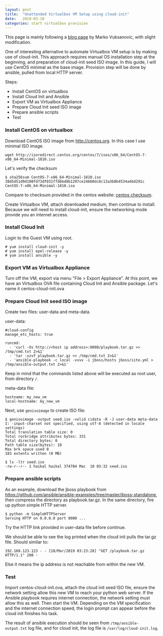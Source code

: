 ```yaml
---
layout: post
title:  "Unattended Virtualbox VM Setup using cloud-init"
date:   2019-03-10
categories: start virtualbox provision
---
```


This page is mainly following a [blog page] by Marko Vuksanovic, with slight modification.

One of interesting alternative to automate Virtualbox VM setup is by making use of cloud-init.
This approach requires manual OS installation step at the beginning, and preparation of cloud-init seed ISO image.
In this guide, I will use CentOS minimal as the base image. Provision step will be done by ansible, pulled from local HTTP server.

Steps:
- Install CentOS on virtualbox
- Install Cloud Init and Ansible
- Export VM as Virtualbox Appliance
- Prepare Cloud Init seed ISO image
- Prepare ansible scripts
- Test

### Install CentOS on virtualbox

Download CentOS ISO image from http://centos.org. In this case I use minimal ISO image.
```
wget http://isoredirect.centos.org/centos/7/isos/x86_64/CentOS-7-x86_64-Minimal-1810.iso
```
Let's verify the checksum
```
$ sha256sum CentOS-7-x86_64-Minimal-1810.iso 
38d5d51d9d100fd73df031ffd6bd8b1297ce24660dc8c13a3b8b4534a4bd291c  CentOS-7-x86_64-Minimal-1810.iso
```
Compare to checksum provided in the centos website: [centos checksum].

Create Virtualbox VM, attach downloaded medium, then continue to install. Because we will need to install cloud-init, ensure the networking mode provide you an internet access.

### Install Cloud Init
Login to the Guest VM using root.
```
# yum install cloud-init -y
# yum install epel-release -y
# yum install ansible -y
```

### Export VM as Virtualbox Appliance
Turn off the VM, export via menu "File > Export Appliance".
At this point, we have an Virtualbox OVA file containing Cloud Init and Ansible package. Let's name it centos-cloud-init.ova

### Prepare Cloud Init seed ISO image
Create two files: user-data and meta-data.

user-data:
```
#cloud-config
manage_etc_hosts: true

runcmd:
  - 'curl -Os http://<host ip address>:8000/playbook.tar.gz >> /tmp/cmd.txt 2>&1' 
  - 'tar -xzvf playbook.tar.gz >> /tmp/cmd.txt 2>&1'
  - 'ansible-playbook -c local -vvvv -i jboss/hosts jboss/site.yml > /tmp/ansible-output.txt 2>&1'
```
Keep in mind that the commands listed above will be executed as root user, from directory `/`.

meta-data file:
```
hostname: my_new_vm
local-hostname: my_new_vm
```

Next, use `genisoimage` to create ISO file:
```
$ genisoimage -output seed.iso -volid cidata -R -J user-data meta-data
I: -input-charset not specified, using utf-8 (detected in locale settings)
Total translation table size: 0
Total rockridge attributes bytes: 331
Total directory bytes: 0
Path table size(bytes): 10
Max brk space used 0
183 extents written (0 MB)

$ ls -ltr seed.iso 
-rw-r--r-- 1 haikal haikal 374784 Mac  10 03:32 seed.iso

```
### Prepare ansible scripts
As an example, download the jboss playbook from https://github.com/ansible/ansible-examples/tree/master/jboss-standalone, then compress the directory as playbook.tar.gz. In the same directory, fire up python simple HTTP server.
```
$ python -m SimpleHTTPServer
Serving HTTP on 0.0.0.0 port 8000 ...
```
Try the HTTP link provided in user-data file before continue.

We should be able to see the log printed when the cloud init pulls the tar.gz file. Should similar to:
```
192.168.123.123 - - [10/Mar/2019 03:23:28] "GET /playbook.tar.gz HTTP/1.1" 200 -
```
Else it means the ip address is not reachable from within the new VM.


### Test
Import centos-cloud-init.ova, attach the cloud init seed ISO file, ensure the network setting allow this new VM to reach your python web server. If the Ansible playbook requires internet connection, the network setting must allow this as well.
Then start the VM. Depending on the VM specification and the internet connection speed, the login prompt can appear before the cloud init finishes his task.

The result of ansible execution should be seen from `/tmp/ansible-output.txt` log file, and for cloud init, the log file is `/var/log/cloud-init.log`.


[blog page]: https://medium.com/@mvuksano/automated-provisioning-of-virtual-machines-for-development-8a543e435f44
[centos checksum]: https://wiki.centos.org/Manuals/ReleaseNotes/CentOS7.1810?action=show&redirect=Manuals%2FReleaseNotes%2FCentOS7#head-216cf28780660383fed5b3266f31ef11ea95d18f
